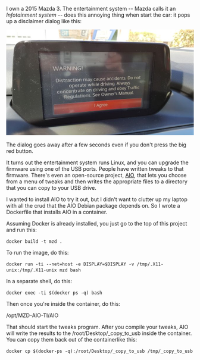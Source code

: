 I own a 2015 Mazda 3.  The entertainment system -- Mazda calls it an _Infotainment system_ --
does this annoying thing when start the car: it pops up a disclaimer dialog  like this:

![](disclaimer-dialog.jpg)

The dialog goes away after a few seconds even if you don't press the big red button.  

It turns out the entertainment system runs Linux, and you can upgrade the firmware using
one of the USB ports.  People have written tweaks to that firmware.  There's even an open-source
project, [AIO](https://mazdatweaks.com/), that lets you choose from a menu of tweaks and then writes the appropriate files to a directory that you can copy to your USB drive.

I wanted to install AIO to try it out, but I didn't want to clutter up my laptop with all the 
crud that the AIO Debian package depends on.  So I wrote a Dockerfile that installs AIO in a 
container.  

Assuming Docker is already installed, you just go to the top of this project and run this:

    docker build -t mzd .

To run the image, do this:

    docker run -ti --net=host -e DISPLAY=$DISPLAY -v /tmp/.X11-unix:/tmp/.X11-unix mzd bash

In a separate shell, do this:

    docker exec -ti $(docker ps -q) bash

Then once you're inside the container, do this:

   /opt/MZD-AIO-TI/AIO

That should start the tweaks program.  After you compile your tweaks, AIO will write the results
to the /root/Desktop/_copy_to_usb inside the container.  You can copy them back out of the containerlike this:

    docker cp $(docker-ps -q):/root/Desktop/_copy_to_usb /tmp/_copy_to_usb

